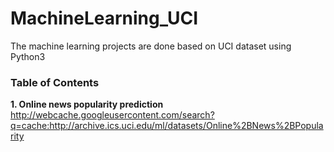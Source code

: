 # MachineLearning_UCI

The machine learning projects are done based on UCI dataset using Python3

### Table of Contents
**1. Online news popularity prediction** <br />
http://webcache.googleusercontent.com/search?q=cache:http://archive.ics.uci.edu/ml/datasets/Online%2BNews%2BPopularity
